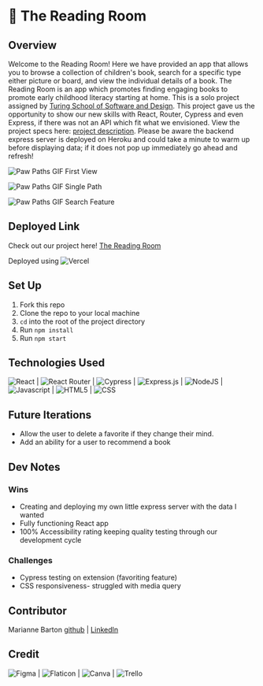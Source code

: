 # 📖 The Reading Room

## Overview
Welcome to the Reading Room! Here we have provided an app that allows you to browse a collection of children's book, search for a specific type either picture or board, and view the individual details of a book. The Reading Room is an app which promotes finding engaging books to promote early childhood literacy starting at home. This is a solo project assigned by [Turing School of Software and Design](https://frontend.turing.edu/). This project gave us the opportunity to show our new skills with React, Router, Cypress and even Express, if there was not an API which fit what we envisioned. View the project specs here: [project description](https://frontend.turing.edu/projects/module-3/showcase.html). Please be aware the backend express server is deployed on Heroku and could take a minute to warm up before displaying data; if it does not pop up immediately go ahead and refresh! 

![Paw Paths GIF First View](https://user-images.githubusercontent.com/101376200/200139543-552e00a4-b599-4f2b-b87c-6d8e8c7e6069.gif)


![Paw Paths GIF Single Path](https://user-images.githubusercontent.com/101376200/200139547-931b17c5-e459-4cb2-b3f4-b577a1f6e062.gif)


![Paw Paths GIF Search Feature](https://user-images.githubusercontent.com/101376200/200139577-f321b988-9929-4611-8122-7f82bc30492e.gif)

## Deployed Link
Check out our project here!
[The Reading Room](https://the-reading-room.vercel.app/)

Deployed using ![Vercel](https://img.shields.io/badge/vercel-%23000000.svg?style=for-the-badge&logo=vercel&logoColor=white)

## Set Up
1. Fork this repo
2. Clone the repo to your local machine
3. `cd` into the root of the project directory
4. Run `npm install`
5. Run `npm start`

## Technologies Used
![React](https://img.shields.io/badge/react-%2320232a.svg?style=for-the-badge&logo=react&logoColor=%2361DAFB) |
![React Router](https://img.shields.io/badge/React_Router-CA4245?style=for-the-badge&logo=react-router&logoColor=white) |
![Cypress](https://img.shields.io/badge/-cypress-%23E5E5E5?style=for-the-badge&logo=cypress&logoColor=058a5e) |
![Express.js](https://img.shields.io/badge/express.js-%23404d59.svg?style=for-the-badge&logo=express&logoColor=%2361DAFB) |
![NodeJS](https://img.shields.io/badge/node.js-6DA55F?style=for-the-badge&logo=node.js&logoColor=white) |
![Javascript](https://img.shields.io/badge/JavaScript-323330?style=for-the-badge&logo=javascript&logoColor=F7DF1E) |
![HTML5](https://img.shields.io/badge/HTML5-E34F26?style=for-the-badge&logo=html5&logoColor=white) |
![CSS](https://img.shields.io/badge/CSS3-1572B6?style=for-the-badge&logo=css3&logoColor=white) 

## Future Iterations
- Allow the user to delete a favorite if they change their mind. 
- Add an ability for a user to recommend a book

## Dev Notes
### Wins
- Creating and deploying my own little express server with the data I wanted
- Fully functioning React app
- 100% Accessibility rating keeping quality testing through our development cycle

### Challenges
- Cypress testing on extension (favoriting feature)
- CSS responsiveness- struggled with media query

## Contributor
Marianne Barton [github](https://github.com/mhbarton) | [LinkedIn](https://www.linkedin.com/in/marianne-barton-1307/)

## Credit
![Figma](https://img.shields.io/badge/Figma-F24E1E?style=for-the-badge&logo=figma&logoColor=white) |
![Flaticon](https://img.shields.io/badge/FlatIcon-100000?style=for-the-badge&logo=&logoColor=3EDD44&labelColor=black&color=black) |
![Canva](https://img.shields.io/badge/Canva-%2300C4CC.svg?style=for-the-badge&logo=Canva&logoColor=white) |
![Trello](https://img.shields.io/badge/Trello-0052CC?style=for-the-badge&logo=trello&logoColor=white)

